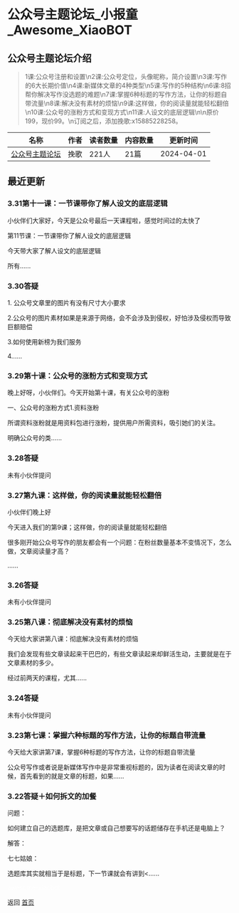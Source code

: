 # 公众号主题论坛_小报童_Awesome_XiaoBOT

## 公众号主题论坛介绍
> 1课:公众号注册和设置\n2课:公众号定位，头像昵称，简介设置\n3课:写作的6大长期价值\n4课:新媒体文章的4种类型\n5课:写作的5种结构\n6课:8招帮你解决写作没选题的难题\n7课:掌握6种标题的写作方法，让你的标题自带流量\n8课:解决没有素材的烦恼\n9课:这样做，你的阅读量就能轻松翻倍\n10课:公众号的涨粉方式和变现方式\n11课:人设文的底层逻辑\n\n原价199，现价99。\n订阅之后，添加挽歌:x15885228258。  
  


|名称|作者|读者数量|内容数量|更新时间|
|---|---|---|---|---|
|[公众号主题论坛](https://xiaobot.net/p/2024xiezuo?refer=9c3f1c95-a052-465a-9902-f6d75080262a)|挽歌|221人|21篇|2024-04-01|

## 最近更新
### 3.31第十一课：一节课带你了解人设文的底层逻辑

小伙伴们大家好，今天是公众号最后一天课程啦，感觉时间过的太快了

第11节课：一节课带你了解人设文的底层逻辑

今天带大家了解人设文的底层逻辑

所有......

### 3.30答疑

1\. 公众号文章里的图片有没有尺寸大小要求

2.公众号的图片素材如果是来源于网络，会不会涉及到侵权，好怕涉及侵权而导致巨额赔偿

3.如何使用新榜为我们服务

4......

### 3.29第十课：公众号的涨粉方式和变现方式

晚上好呀，小伙伴们。今天开始第十课，有关公众号的涨粉

一、公众号的涨粉方式1.资料涨粉

所谓资料涨粉就是用资料包进行涨粉，提供用户所需资料，吸引她们的关注。

明确公众号的类......

### 3.28答疑

未有小伙伴提问

### 3.27第九课：这样做，你的阅读量就能轻松翻倍

小伙伴们晚上好

今天进入我们的第9课；这样做，你的阅读量就能轻松翻倍

很多刚开始公众号写作的朋友都会有一个问题：在粉丝数量基本不变情况下，怎么做，文章阅读量才高？

......

### 3.26答疑

未有小伙伴提问

### 3.25第八课：彻底解决没有素材的烦恼

今天给大家讲第八课：彻底解决没有素材的烦恼

我们会发现有些文章读起来干巴巴的，有些文章读起来却鲜活生动，主要就是在于文章素材的多少。

经过前两天的课程，尤其......

### 3.24答疑

未有小伙伴提问

### 3.23第七课：掌握六种标题的写作方法，让你的标题自带流量

今天给大家讲第7课，掌握6种标题的写作方法，让你的标题自带流量

公众号写作或者说是新媒体写作中是非常重视标题的，因为读者在阅读文章的时候，首先看到的就是文章的标题，如果......

### 3.22答疑＋如何拆文的加餐

问题：

如何建立自己的选题库，是把文章或自己想要写的话题储存在手机还是电脑上？

解答：

七七姑娘：

选题库其实就相当于是标题，下一节课就会有讲到<......


<a href="https://github.com/Reno9527/awesome-xiaobot" style="color: white; text-decoration: none;">awesome-xiaobot</a>

返回 [首页](../README.md)
